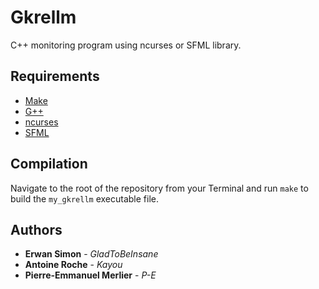 # Gkrellm

C++ monitoring program using ncurses or SFML library.

## Requirements

 - [Make](https://www.gnu.org/software/make/)
 - [G++](https://gcc.gnu.org/)
 - [ncurses](https://www.gnu.org/software/ncurses/)
 - [SFML](https://www.sfml-dev.org/)

## Compilation

Navigate to the root of the repository from your Terminal and run `make` to build the `my_gkrellm` executable file.

## Authors

* **Erwan Simon** - *GladToBeInsane*
* **Antoine Roche** - *Kayou*
* **Pierre-Emmanuel Merlier** - *P-E*
